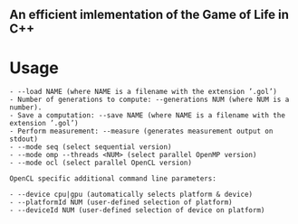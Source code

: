 ## An efficient imlementation of the Game of Life in C++
	
# Usage

	- --load NAME (where NAME is a filename with the extension ’.gol’)
	- Number of generations to compute: --generations NUM (where NUM is a number).
	- Save a computation: --save NAME (where NAME is a filename with the extension ’.gol’)
	- Perform measurement: --measure (generates measurement output on stdout)
	- --mode seq (select sequential version)
	- --mode omp --threads <NUM> (select parallel OpenMP version)
	- --mode ocl (select parallel OpenCL version)
	
	OpenCL specific additional command line parameters:
	
	- --device cpu|gpu (automatically selects platform & device)
	- --platformId NUM (user-defined selection of platform)
	- --deviceId NUM (user-defined selection of device on platform)
